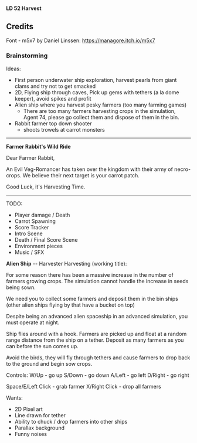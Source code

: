 #### LD 52 Harvest

## Credits

Font - m5x7 by Daniel Linssen: https://managore.itch.io/m5x7


### Brainstorming


Ideas:

- First person underwater ship exploration, harvest pearls from giant clams and try not to get smacked
- 2D, Flying ship through caves, Pick up gems with tethers (a la dome keeper), avoid spikes and profit
- Alien ship where you harvest pesky farmers (too many farming games)
  - There are too many farmers harvesting crops in the simulation, Agent 74, please go collect them and dispose of them in the bin.
- Rabbit farmer top down shooter
  - shoots trowels at carrot monsters


---

**Farmer Rabbit's Wild Ride**

Dear Farmer Rabbit,

An Evil Veg-Romancer has taken over the kingdom with their army of necro-crops. We believe their next target is your
carrot patch.

Good Luck, it's Harvesting Time.

---

TODO:

- Player damage / Death
- Carrot Spawning
- Score Tracker
- Intro Scene
- Death / Final Score Scene
- Environment pieces
- Music / SFX



**Alien Ship** -- Harvester Harvesting (working title):

For some reason there has been a massive increase in the number of farmers growing crops. The simulation cannot
handle the increase in seeds being sown.

We need you to collect some farmers and deposit them in the bin ships (other alien ships flying by that have a bucket on top)

Despite being an advanced alien spaceship in an advanced simulation, you must operate at night.

Ship flies around with a hook. Farmers are picked up and float at a random range distance from the ship on a tether.
Deposit as many farmers as you can before the sun comes up.

Avoid the birds, they will fly through tethers and cause farmers to drop back to the ground and begin sow crops.

Controls:
W/Up - go up
S/Down - go down
A/Left - go left
D/Right - go right

Space/E/Left Click - grab farmer
X/Right Click - drop all farmers


Wants:

- 2D Pixel art
- Line drawn for tether
- Ability to chuck / drop farmers into other ships
- Parallax background
- Funny noises
